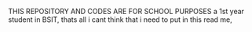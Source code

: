 THIS REPOSITORY AND CODES ARE FOR SCHOOL PURPOSES 
  a 1st year student in BSIT, thats all i cant think that i need to put in this read me,

